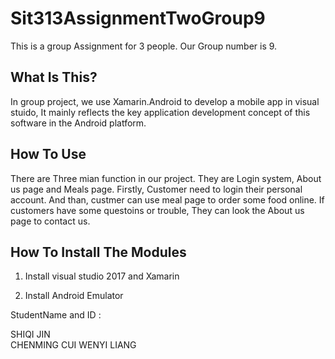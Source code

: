 # Sit313AssignmentTwoGroup9
This is a group Assignment for 3 people.  Our Group number is 9.

What Is This?
-------------
In group project, we use Xamarin.Android to develop a mobile app in visual stuido, It mainly reflects the key application development concept of this software in the Android platform.



How To Use 
-----------------------

There are Three mian function in our project. They are Login system, About us page and Meals page. Firstly, Customer need to login their personal account. And than, custmer can use meal page to order some food online. If customers have some questoins or trouble, They can look the About us page to contact us.

How To Install The Modules
--------------------------

1. Install visual studio 2017 and Xamarin

2. Install  Android Emulator


StudentName and ID :

SHIQI JIN  
CHENMING CUI 
WENYI LIANG 
